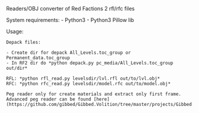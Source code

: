 Readers/OBJ converter of Red Factions 2 rfl/rfc files

System requirements:
	- Python3 
	- Python3 Pillow lib

Usage:
	
	Depack files:
	
	- Create dir for depack All_Levels.toc_group or Permanent_data.toc_group
	- In RF2 dir do *python depack.py pc_media/All_Levels.toc_group out/dir*
	
	RFL: *python rfl_read.py levelsdir/lvl.rfl out/to/lvl.obj*
	RFC: *python rfc_read.py levelsdir/model.rfc out/to/model.obj*
	
	Peg reader only for create materials and extract only first frame.
	Advanced peg reader can be found [here](https://github.com/gibbed/Gibbed.Volition/tree/master/projects/Gibbed.RedFaction2.ConvertPEG)


